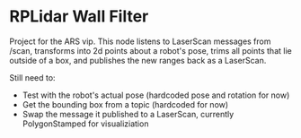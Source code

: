 # RPLidar Wall Filter
Project for the ARS vip. This node listens to LaserScan messages from /scan, transforms into 2d points about a robot's pose, trims all points that lie outside of a box, and publishes the new ranges back as a LaserScan.		

Still need to:		
* Test with the robot's actual pose (hardcoded pose and rotation for now)		
* Get the bounding box from a topic (hardcoded for now)
* Swap the message it published to a LaserScan, currently PolygonStamped for visualiziation
